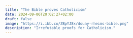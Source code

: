 ```yaml
---
title: "The Bible proves Catholicism"
date: 2024-09-06T20:02:27+02:00
draft: false
image: "https://i.ibb.co/ZBpYJ8x/douay-rheims-bible.png"
description: "Irrefutable proofs for Catholicism."
---
```


